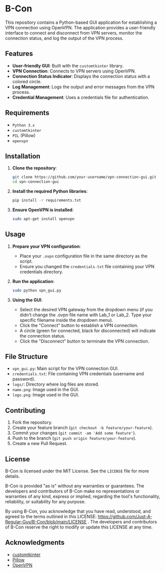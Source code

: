 # B-Con

This repository contains a Python-based GUI application for establishing a VPN connection using OpenVPN. The application provides a user-friendly interface to connect and disconnect from VPN servers, monitor the connection status, and log the output of the VPN process.

## Features

- **User-friendly GUI**: Built with the `customtkinter` library.
- **VPN Connection**: Connects to VPN servers using OpenVPN.
- **Connection Status Indicator**: Displays the connection status with a colored circle.
- **Log Management**: Logs the output and error messages from the VPN process.
- **Credential Management**: Uses a credentials file for authentication.

## Requirements

- `Python 3.x`
- `customtkinter`
- `PIL` (Pillow)
- `openvpn`

## Installation

1. **Clone the repository**:
   ```sh
   git clone https://github.com/your-username/vpn-connection-gui.git
   cd vpn-connection-gui
   ```

2. **Install the required Python libraries**:
   ```sh
   pip install -r requirements.txt
   ```

3. **Ensure OpenVPN is installed**:
   ```sh
   sudo apt-get install openvpn
   ```

## Usage

1. **Prepare your VPN configuration**:
   - Place your `.ovpn` configuration file in the same directory as the script.
   - Ensure you changed the `credentials.txt` file containing your VPN credentials directory.

2. **Run the application**:
   ```sh
   sudo python vpn_gui.py
   ```

3. **Using the GUI**:
   - Select the desired VPN gateway from the dropdown menu (if you didn't change the .ovpn file name with Lab_1 or Lab_2. Type your specific filename inside the dropdown menu).
   - Click the "Connect" button to establish a VPN connection.
   - A circle (green for connected, black for disconnected) will indicate the connection status.
   - Click the "Disconnect" button to terminate the VPN connection.

## File Structure

- `vpn_gui.py`: Main script for the VPN connection GUI.
- `credentials.txt`: File containing VPN credentials (username and password).
- `logs/`: Directory where log files are stored.
- `name.png`: Image used in the GUI.
- `logo.png`: Image used in the GUI.

## Contributing

1. Fork the repository.
2. Create your feature branch (`git checkout -b feature/your-feature`).
3. Commit your changes (`git commit -am 'Add some feature'`).
4. Push to the branch (`git push origin feature/your-feature`).
5. Create a new Pull Request.

## License

B-Con is licensed under the MIT License. See the `LICENSE` file for more details.

B-Con is provided "as is" without any warranties or guarantees. The developers and contributors of B-Con make no representations or warranties of any kind, express or implied, regarding the tool's functionality, reliability, or suitability for any purpose.

By using B-Con, you acknowledge that you have read, understood, and agreed to the terms outlined in this LICENSE: https://github.com/Just-A-Regular-Guy/B-Con/blob/main/LICENSE . The developers and contributors of B-Con reserve the right to modify or update this LICENSE at any time.

## Acknowledgments

- [customtkinter](https://github.com/TomSchimansky/CustomTkinter)
- [Pillow](https://python-pillow.org/)
- [OpenVPN](https://openvpn.net/)
